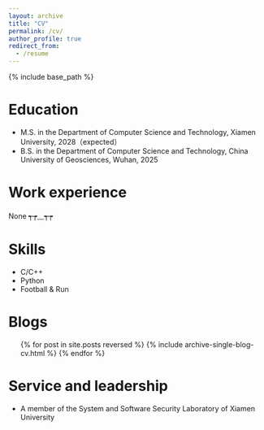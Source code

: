 ```yaml
---
layout: archive
title: "CV"
permalink: /cv/
author_profile: true
redirect_from:
  - /resume
---
```


{% include base_path %}

Education
======
* M.S. in the Department of Computer Science and Technology, Xiamen University, 2028（expected）
* B.S. in the Department of Computer Science and Technology, China University of Geosciences, Wuhan, 2025

Work experience
======
None ┭┮﹏┭┮
  
Skills
======
* C/C++
* Python
* Football & Run

<!-- 
Publications
======
  <ul>{% for post in site.publications reversed %}
    {% include archive-single-cv.html %}
  {% endfor %}</ul>
  
Talks
======
  <ul>{% for post in site.talks reversed %}
    {% include archive-single-talk-cv.html  %}
  {% endfor %}</ul> -->

Blogs
======
  <ul>{% for post in site.posts reversed %}
    {% include archive-single-blog-cv.html  %}
  {% endfor %}</ul>

  
Service and leadership
======
* A member of the System and Software Security Laboratory of Xiamen University
